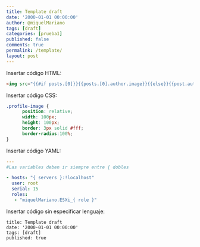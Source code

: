 ```yaml
---
title: Template draft
date: '2000-01-01 00:00:00'
author: @miquelMariano
tags: [draft]
categories: [prueba1]
published: false
comments: true
permalink: /template/
layout: post
---
```


Insertar código HTML:

``` html
<img src="{{#if posts.[0]}}{{posts.[0].author.image}}{{else}}{{post.author.image}}{{/if}}" class="profile-image" alt="My Profile Photo"/>
```

Insertar código CSS:

``` css
.profile-image {
      position: relative;
      width: 100px;
      height: 100px;
      border: 3px solid #fff;
      border-radius:100%;
}
```

Insertar código YAML:

``` yaml 
---
#Las variables deben ir siempre entre { dobles

- hosts: "{ servers }:!localhost"
  user: root
  serial: 15
  roles:
   - "miquelMariano.ESXi_{ role }"

```

Insertar código sin especificar lenguaje:

``` 
title: Template draft
date: '2000-01-01 00:00:00'
tags: [draft]
published: true
```